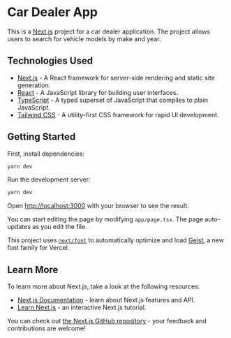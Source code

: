 # Car Dealer App

This is a [Next.js](https://nextjs.org) project for a car dealer application. The project allows users to search for vehicle models by make and year.

## Technologies Used

- [Next.js](https://nextjs.org) - A React framework for server-side rendering and static site generation.
- [React](https://reactjs.org) - A JavaScript library for building user interfaces.
- [TypeScript](https://www.typescriptlang.org) - A typed superset of JavaScript that compiles to plain JavaScript.
- [Tailwind CSS](https://tailwindcss.com) - A utility-first CSS framework for rapid UI development.

## Getting Started

First, install dependencies:

```bash
yarn dev
```

Run the development server:

```bash
yarn dev
```

Open [http://localhost:3000](http://localhost:3000) with your browser to see the result.

You can start editing the page by modifying `app/page.tsx`. The page auto-updates as you edit the file.

This project uses [`next/font`](https://nextjs.org/docs/app/building-your-application/optimizing/fonts) to automatically optimize and load [Geist](https://vercel.com/font), a new font family for Vercel.

## Learn More

To learn more about Next.js, take a look at the following resources:

- [Next.js Documentation](https://nextjs.org/docs) - learn about Next.js features and API.
- [Learn Next.js](https://nextjs.org/learn) - an interactive Next.js tutorial.

You can check out [the Next.js GitHub repository](https://github.com/vercel/next.js) - your feedback and contributions are welcome!
